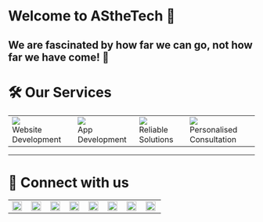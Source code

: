 # Welcome to AStheTech 🌈

## We are fascinated by how far we can go, not how far we have come! 🚀
# 🛠 Our Services

<table>

<td>
<div>
    <img src="https://img.icons8.com/external-fauzidea-gradient-fauzidea/64/000000/external-website-online-learning-fauzidea-gradient-fauzidea-2.png"/>  
</div> 
Website Development
</td>
<td>
<div>
    <img src="https://img.icons8.com/nolan/64/medical-mobile-app.png"/>  
</div> 
App Development
</td>
<td>
<div>
    <img src="https://img.icons8.com/nolan/64/helping-hand.png"/>  
</div> 
Reliable Solutions

</td>
<td>
<div>
    <img src="https://img.icons8.com/external-icongeek26-outline-gradient-icongeek26/64/000000/external-website-project-work-icongeek26-outline-gradient-icongeek26.png"/>  
</div> 
Personalised Consultation
</td>
</table>

<hr>

# 🤝 Connect with us 
<table>
<td>
<a href="https://asthetech.vercel.app/">
  <img align="left" alt="AStheTech's Website" width="20px" src="https://simpleicons.now.sh/firefox/495f7e" />
</a>
</td><td>
<a href="https://twitter.com/AStheTECH">
  <img align="left" alt="AStheTech's Twitter" width="20px" src="https://simpleicons.now.sh/twitter/495f7e" />
</a>
</td><td>
<a href="https://www.instagram.com/asthetech/">
  <img align="left" alt="AStheTech's Instagram" width="20px" src="https://simpleicons.now.sh/instagram/495f7e" />
</a>
</td><td>
<a href="#">
  <img align="left" alt="AStheTech's Facebook" width="20px" src="https://simpleicons.now.sh/facebook/495f7e" />
</a>
</td><td>
<a href="#">
  <img align="left" alt="AStheTech's Youtube" width="20px" src="https://simpleicons.now.sh/youtube/495f7e" />
</a>
</td><td>
<a href="https://www.linkedin.com/company/asthetech/">
  <img align="left" alt="AStheTech's Linkedin" width="20px" src="https://simpleicons.now.sh/linkedin/495f7e" />
</a>
</td><td>
<a href="https://github.com/AS-the-Tech">
  <img align="left" alt="AStheTech's Github" width="20px" src="https://simpleicons.now.sh/github/495f7e" />
</a>
</td><td>
<a href="mailto:contact@asthetech.com">
  <img align="left" alt="AStheTech's Mail" width="20px" src="https://simpleicons.now.sh/gmail/495f7e" />
</a>
</td>

</table>
